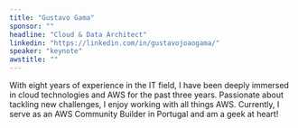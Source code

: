 ```yaml
---
title: "Gustavo Gama"
sponsor: ""
headline: "Cloud & Data Architect"
linkedin: "https://linkedin.com/in/gustavojoaogama/"
speaker: "keynote"
awstitle: ""
---
```


With eight years of experience in the IT field, I have been deeply immersed in cloud technologies and AWS for the past three years. Passionate about tackling new challenges, I enjoy working with all things AWS. Currently, I serve as an AWS Community Builder in Portugal and am a geek at heart!
